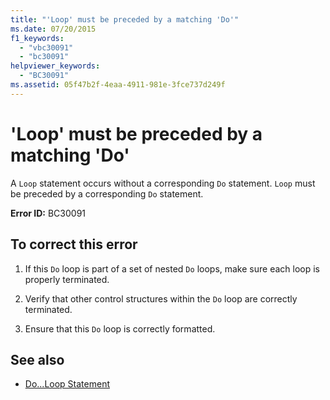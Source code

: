 ```yaml
---
title: "'Loop' must be preceded by a matching 'Do'"
ms.date: 07/20/2015
f1_keywords: 
  - "vbc30091"
  - "bc30091"
helpviewer_keywords: 
  - "BC30091"
ms.assetid: 05f47b2f-4eaa-4911-981e-3fce737d249f
---
```

# 'Loop' must be preceded by a matching 'Do'
A `Loop` statement occurs without a corresponding `Do` statement. `Loop` must be preceded by a corresponding `Do` statement.  
  
 **Error ID:** BC30091  
  
## To correct this error  
  
1.  If this `Do` loop is part of a set of nested `Do` loops, make sure each loop is properly terminated.  
  
2.  Verify that other control structures within the `Do` loop are correctly terminated.  
  
3.  Ensure that this `Do` loop is correctly formatted.  
  
## See also
- [Do...Loop Statement](../../visual-basic/language-reference/statements/do-loop-statement.md)
